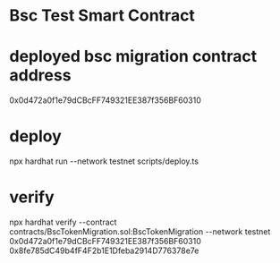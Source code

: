 # Bsc Test Smart Contract

# deployed bsc migration contract address
0x0d472a0f1e79dCBcFF749321EE387f356BF60310

# deploy
npx hardhat run --network testnet scripts/deploy.ts 

# verify
npx hardhat verify --contract contracts/BscTokenMigration.sol:BscTokenMigration --network testnet 0x0d472a0f1e79dCBcFF749321EE387f356BF60310 0x8fe785dC49b4fF4F2b1E1Dfeba2914D776378e7e
